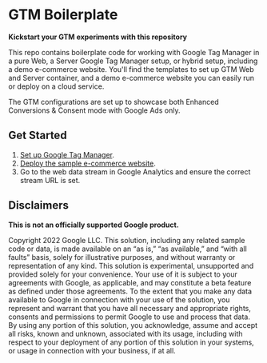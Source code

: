 # GTM Boilerplate

**Kickstart your GTM experiments with this repository**

This repo contains boilerplate code for working with Google Tag Manager in a
pure Web, a Server Google Tag Manager setup, or hybrid setup, including a demo
e-commerce website. You'll find the templates to set up GTM Web and Server
container, and a demo e-commerce website you can easily run or deploy on a cloud
service.

The GTM configurations are set up to showcase both Enhanced Conversions &
Consent mode with Google Ads only.

## Get Started

1.  [Set up Google Tag Manager](./google_tag_manager/README.md).
2.  [Deploy the sample e-commerce website](./website/README.md).
3.  Go to the web data stream in Google Analytics and ensure the correct stream
    URL is set.

## Disclaimers

**This is not an officially supported Google product.**

Copyright 2022 Google LLC. This solution, including any related sample code or
data, is made available on an “as is,” “as available,” and “with all faults”
basis, solely for illustrative purposes, and without warranty or representation
of any kind. This solution is experimental, unsupported and provided solely for
your convenience. Your use of it is subject to your agreements with Google, as
applicable, and may constitute a beta feature as defined under those agreements.
To the extent that you make any data available to Google in connection with your
use of the solution, you represent and warrant that you have all necessary and
appropriate rights, consents and permissions to permit Google to use and process
that data. By using any portion of this solution, you acknowledge, assume and
accept all risks, known and unknown, associated with its usage, including with
respect to your deployment of any portion of this solution in your systems, or
usage in connection with your business, if at all.
